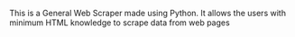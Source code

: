 This is a General Web Scraper made using Python.
It allows the users with minimum HTML knowledge to scrape data from 
web pages 
